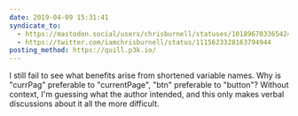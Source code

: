 ```yaml
---
date: 2019-04-09 15:31:41
syndicate_to:
  - https://mastodon.social/users/chrisburnell/statuses/101896703365424633
  - https://twitter.com/iamchrisburnell/status/1115623328163794944
posting_method: https://quill.p3k.io/
---
```


I still fail to see what benefits arise from shortened variable names. Why is "currPag" preferable to "currentPage", "btn" preferable to "button"? Without context, I'm guessing what the author intended, and this only makes verbal discussions about it all the more difficult.
